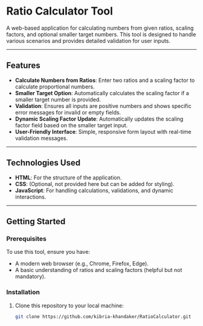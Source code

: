 # Ratio Calculator Tool

A web-based application for calculating numbers from given ratios, scaling factors, and optional smaller target numbers. This tool is designed to handle various scenarios and provides detailed validation for user inputs.

---

## Features

- **Calculate Numbers from Ratios**: Enter two ratios and a scaling factor to calculate proportional numbers.
- **Smaller Target Option**: Automatically calculates the scaling factor if a smaller target number is provided.
- **Validation**: Ensures all inputs are positive numbers and shows specific error messages for invalid or empty fields.
- **Dynamic Scaling Factor Update**: Automatically updates the scaling factor field based on the smaller target input.
- **User-Friendly Interface**: Simple, responsive form layout with real-time validation messages.

---

## Technologies Used

- **HTML**: For the structure of the application.
- **CSS**: (Optional, not provided here but can be added for styling).
- **JavaScript**: For handling calculations, validations, and dynamic interactions.

---

## Getting Started

### Prerequisites

To use this tool, ensure you have:

- A modern web browser (e.g., Chrome, Firefox, Edge).
- A basic understanding of ratios and scaling factors (helpful but not mandatory).

### Installation

1. Clone this repository to your local machine:
   ```bash
   git clone https://github.com/kibria-khandaker/RatioCalculator.git
